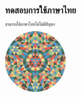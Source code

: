 # ทดสอบการใช้ภาษาไทย

สามารถใช้ภาษาไทยได้ไม่มีปัญหา

<img src="/th/1378.jpg" width="200" style="border-radius:50%" />
